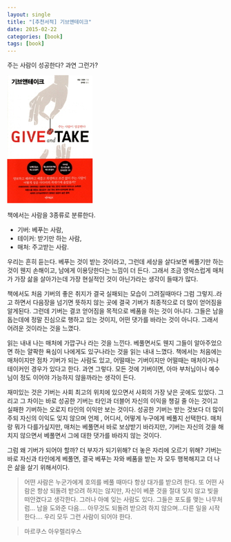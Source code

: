 ```yaml
---
layout: single
title: "[추천서적] 기브앤테이크"
date: 2015-02-22
categories: [book]
tags: [book]
---
```


주는 사람이 성공한다? 과연 그런가?

![giveandtake](/assets/images/giveandtake.jpg)

책에서는 사람을 3종류로 분류한다.

-   기버: 베푸는 사람,
-   테이커: 받기만 하는 사람,
-   매처: 주고받는 사람.

우리는 흔히 듣는다. 베푸는 것이 받는 것이라고, 그런데 세상을 살다보면 베풀기만 하는 것이 웬지 손해이고, 남에게 이용당한다는 느낌이 더 든다.
그래서 조금 영악스럽게 매처가 가장 삶을 살아가는데 가장 현실적인 것이 아닌가라는 생각이 들때가 많다.

책에서도 처음 기버의 좋은 취지가 결국 실패되는 모습이 그려질때마다 그럼 그렇지..라고 하면서 다음장을 넘기면 뜻하지 않는 곳에 결국 기버가 최종적으로 더 많이 얻어짐을 알게된다.
그런데 기버는 결코 얻어짐을 목적으로 베품을 하는 것이 아니다. 그들은 남을 돕는데에 정말 진심으로 행하고 있는 것이지, 어떤 댓가를 바라는 것이 아니다.
그래서 어려운 것이라는 것을 느꼈다.

읽는 내내 나는 매처에 가깝구나 라는 것을 느낀다. 베풀면서도 웬지 그들이 알아주었으면 하는 얄팍한 욕심이 나에게도 있구나라는 것을 읽는 내내 느꼈다.
책에서는 처음에는 매처이지만 점차 기버가 되는 사람도 있고, 어떨때는 기버이지만 어떨때는 매처이거나 테이커인 경우가 있다고 한다. 과연 그렇다.
모든 것에 기버이면, 아마 부처님이나 예수님이 정도 이어야 가능하지 않을까라는 생각이 든다.

재미있는 것은 기버는 사회 최고의 위치에 있으면서 사회의 가장 낮은 곳에도 있었다.
그리고 그 차이는 바로 성공한 기버는 타인과 더블어 자신의 이익을 챙길 줄 아는 것이고 실패한 기버하는 오로지 타인의 이익만 보는 것이다.
성공한 기버는 받는 것보다 더 많이 주되 자신의 이익도 잊지 않으며 언제 , 어디서, 어떻게 누구에게 베풀지 선택한다.
매처랑 뭐가 다를가싶지만, 매처는 베풀면서 바로 보상받기 바라지만, 기버는 자신의 것을 해치지 않으면서 베풀면서 그에 대한 댓가를 바라지 않는 것이다.

그럼 왜 기버가 되어야 할까? 더 부자가 되기위해? 더 놓은 자리에 오르기 위해? 기버는 바로 자신과 타인에게 베풀면,
결국 베푸는 자와 베품을 받는 자 모두 행복해지고 더 나은 삶을 살기 위해서이다.

> 어떤 사람은 누군가에게 호의를 베풀 때마다 항상 대가를 받으려 한다. 또 어떤 사람은 항상 되돌려 받으려 하지는 않지만, 자신이 베푼 것을 절대 잊지 않고 빚을 떠안겼다고 생각한다.
> 그러나 아예 잊는 사람도 있다.
> 그들은 포도를 맺는 나무처럼... 남을 도와준 다음.... 아무것도 되돌려 받으려 하지 않으며...다른 일을 시작한다....
> 우리 모두 그런 사람이 되어야 한다.

> 마르쿠스 아우렐리우스
